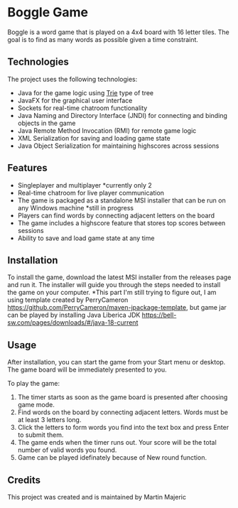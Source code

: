 # Boggle Game 

Boggle is a word game that is played on a 4x4 board with 16 letter tiles. The goal is to find as many words as possible given a time constraint.

## Technologies

The project uses the following technologies:

- Java for the game logic using [Trie](https://en.wikipedia.org/wiki/Trie) type of tree 
- JavaFX for the graphical user interface
- Sockets for real-time chatroom functionality
- Java Naming and Directory Interface (JNDI) for connecting and binding objects in the game
- Java Remote Method Invocation (RMI) for remote game logic
- XML Serialization for saving and loading game state
- Java Object Serialization for maintaining highscores across sessions

## Features

- Singleplayer and multiplayer *currently only 2
- Real-time chatroom for live player communication
- The game is packaged as a standalone MSI installer that can be run on any Windows machine *still in progress
- Players can find words by connecting adjacent letters on the board 
- The game includes a highscore feature that stores top scores between sessions
- Ability to save and load game state at any time

## Installation 

To install the game, download the latest MSI installer from the releases page and run it. The installer will guide you through the steps needed to install the game on your computer.
*This part I'm still trying to figure out, I am using template created by PerryCameron https://github.com/PerryCameron/maven-jpackage-template, but game jar can be played by installing Java Liberica JDK https://bell-sw.com/pages/downloads/#/java-18-current  

## Usage 

After installation, you can start the game from your Start menu or desktop. The game board will be immediately presented to you.

To play the game:
1. The timer starts as soon as the game board is presented after choosing game mode.
2. Find words on the board by connecting adjacent letters. Words must be at least 3 letters long.
3. Click the letters to form words you find into the text box and press Enter to submit them.
4. The game ends when the timer runs out. Your score will be the total number of valid words you found.
5. Game can be played idefinately because of New round function.

## Credits

This project was created and is maintained by Martin Majeric
